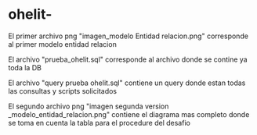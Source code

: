 # ohelit-

El primer archivo png "imagen_modelo Entidad relacion.png" corresponde al primer modelo entidad relacion

El archivo "prueba_ohelit.sql" corresponde al archivo donde se contine ya toda la DB

El archivo "query prueba ohelit.sql" contiene un query donde estan todas las consultas y scripts solicitados

El segundo archivo png "imagen segunda version _modelo_entidad_relacion.png" contiene el diagrama mas completo donde se toma en cuenta la tabla para el procedure del desafio
